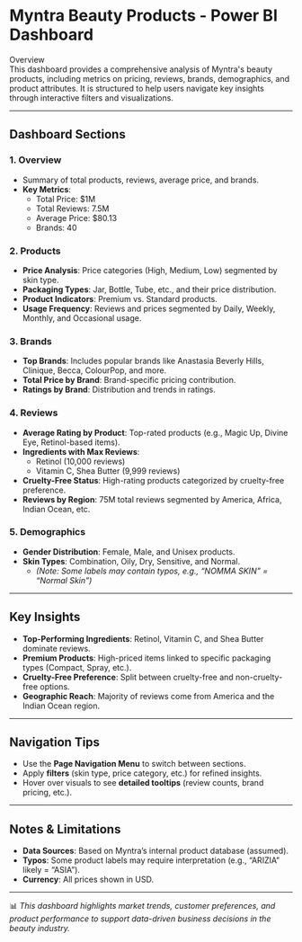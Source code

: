 # Myntra Beauty Products - Power BI Dashboard  

Overview  
This dashboard provides a comprehensive analysis of Myntra's beauty products, including metrics on pricing, reviews, brands, demographics, and product attributes. It is structured to help users navigate key insights through interactive filters and visualizations. 

---

## Dashboard Sections  

### 1. Overview  
- Summary of total products, reviews, average price, and brands.  
- **Key Metrics**:  
  - Total Price: $1M  
  - Total Reviews: 7.5M  
  - Average Price: $80.13  
  - Brands: 40  

### 2. Products  
- **Price Analysis**: Price categories (High, Medium, Low) segmented by skin type.  
- **Packaging Types**: Jar, Bottle, Tube, etc., and their price distribution.  
- **Product Indicators**: Premium vs. Standard products.  
- **Usage Frequency**: Reviews and prices segmented by Daily, Weekly, Monthly, and Occasional usage.  

### 3. Brands  
- **Top Brands**: Includes popular brands like Anastasia Beverly Hills, Clinique, Becca, ColourPop, and more.  
- **Total Price by Brand**: Brand-specific pricing contribution.  
- **Ratings by Brand**: Distribution and trends in ratings.  

### 4. Reviews  
- **Average Rating by Product**: Top-rated products (e.g., Magic Up, Divine Eye, Retinol-based items).  
- **Ingredients with Max Reviews**:  
  - Retinol (10,000 reviews)  
  - Vitamin C, Shea Butter (9,999 reviews)  
- **Cruelty-Free Status**: High-rating products categorized by cruelty-free preference.  
- **Reviews by Region**: 75M total reviews segmented by America, Africa, Indian Ocean, etc.  

### 5. Demographics  
- **Gender Distribution**: Female, Male, and Unisex products.  
- **Skin Types**: Combination, Oily, Dry, Sensitive, and Normal.  
  - *(Note: Some labels may contain typos, e.g., “NOMMA SKIN” = “Normal Skin”)*  

---

## Key Insights  
- **Top-Performing Ingredients**: Retinol, Vitamin C, and Shea Butter dominate reviews.  
- **Premium Products**: High-priced items linked to specific packaging types (Compact, Spray, etc.).  
- **Cruelty-Free Preference**: Split between cruelty-free and non-cruelty-free options.  
- **Geographic Reach**: Majority of reviews come from America and the Indian Ocean region.  

---

## Navigation Tips  
- Use the **Page Navigation Menu** to switch between sections.  
- Apply **filters** (skin type, price category, etc.) for refined insights.  
- Hover over visuals to see **detailed tooltips** (review counts, brand pricing, etc.).  

---

## Notes & Limitations  
- **Data Sources**: Based on Myntra’s internal product database (assumed).  
- **Typos**: Some product labels may require interpretation (e.g., “ARIZIA” likely = “ASIA”).  
- **Currency**: All prices shown in USD.  

---

📊 *This dashboard highlights market trends, customer preferences, and product performance to support data-driven business decisions in the beauty industry.*  
